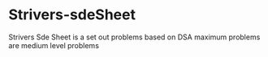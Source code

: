 # Strivers-sdeSheet
Strivers Sde Sheet is a set out problems based on DSA 
maximum problems are medium level problems

